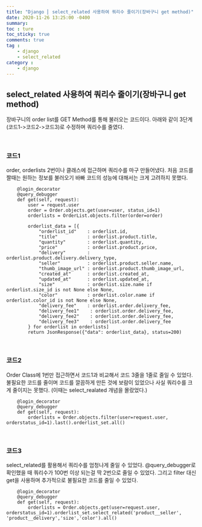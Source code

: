 ```yaml
---
title: "Django ⎜ select_related 사용하여 쿼리수 줄이기(장바구니 get method)"
date: 2020-11-26 13:25:00 -0400
summary: 
toc : ture
toc_sticky: true
comments: true
tag : 
    - django
    - select_related
category : 
    - django
---
```


## select_related 사용하여 쿼리수 줄이기(장바구니 get method)

장바구니의 order list를 GET Method를 통해 불러오는 코드이다.
아래와 같이 3단계(코드1->코드2->코드3)로 수정하며 쿼리수를 줄였다.

<br>

### 코드1
order, orderlists 2번이나 클래스에 접근하며 쿼리수를 마구 만들어냈다.
처음 코드를 짤때는 원하는 정보를 불러오기 바빠 코드의 성능에 대해서는 크게 고려하지 못했다.

```
    @login_decorator
    @query_debugger
    def get(self, request):
        user = request.user
        order = Order.objects.get(user=user, status_id=1)
        orderlists = OrderList.objects.filter(order=order)
        
        orderlist_data = [{
            "orderlist_id"    : orderlist.id,
            "title"           : orderlist.product.title,
            "quantity"        : orderlist.quantity,
            "price"           : orderlist.product.price,
            "delivery"        : orderlist.product.delivery.delivery_type,
            "seller"          : orderlist.product.seller.name,
            "thumb_image_url" : orderlist.product.thumb_image_url,
            "created_at"      : orderlist.created_at,
            "updated_at"      : orderlist.updated_at,
            "size"            : orderlist.size.name if orderlist.size_id is not None else None,
            "color"           : orderlist.color.name if orderlist.color_id is not None else None,
            "delivery_fee"    : orderlist.order.delivery_fee,
            "delivery_fee1"    : orderlist.order.delivery_fee,
            "delivery_fee2"    : orderlist.order.delivery_fee,
            "delivery_fee3"    : orderlist.order.delivery_fee
        } for orderlist in orderlists]
        return JsonResponse({"data": orderlist_data}, status=200)
```

<br>

### 코드2
Order Class에 1번만 접근하면서 코드1과 비교해서 코드 3줄을 1줄로 줄일 수 있었다. 불필요한 코드를 줄이며 코드를 깔끔하게 만든 것에 보람이 있었으나 사실 쿼리수를 크게 줄이지는 못했다. (이때는 select_realated 개념을 몰랐었다.)
```
    @login_decorator
    @query_debugger
    def get(self, request):
        orderlists = Order.objects.filter(user=request.user, orderstatus_id=1).last().orderlist_set.all()
```

<br>

### 코드3
select_related를 활용해서 쿼리수를 엄청나게 줄일 수 있었다.
@query_debugger로 확인했을 때 쿼리수가 100번 이상 되는걸 딱 2번으로 줄일 수 있었다.
그리고 filter 대신 get을 사용하며 추가적으로 불필요한 코드를 줄일 수 있었다.
```
    @login_decorator
    @query_debugger
    def get(self, request):
        orderlists = Order.objects.get(user=request.user, orderstatus_id=1).orderlist_set.select_related('product__seller', 'product__delivery','size','color').all()
```